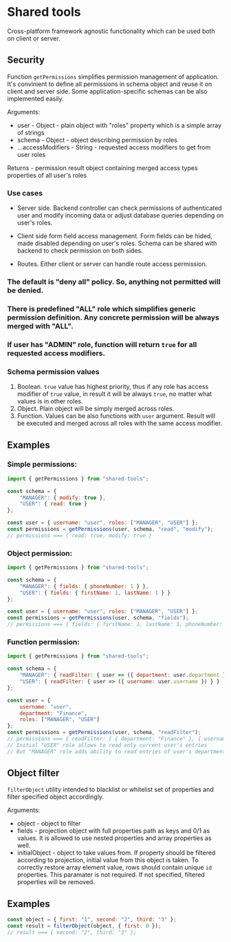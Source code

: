 # Shared tools
Cross-platform framework agnostic functionality which can be used both on client or server.

## Security

Function `getPermissions` simplifies permission management of application.
It's convinient to define all permissions in schema object and reuse it on client and server side. Some application-specific schemas can be also implemented easily.

Arguments:
- user - Object - plain object with "roles" property which is a simple array of strings
- schema - Object - object describing permission by roles
- ...accessModifiers - String - requested access modifiers to get from user roles

Returns - permission result object containing merged access types properties of all user's roles

### Use cases
- Server side. Backend controller can check permissions of authenticated user and modify incoming data or adjust database queries depending on user's roles.

- Client side form field access management. Form fields can be hided, made disabled depending on user's roles.
Schema can be shared with backend to check permission on both sides.

- Routes. Either client or server can handle route access permission.

### The default is "deny all" policy. So, anything not permitted will be denied.

### There is predefined "ALL" role which simplifies generic permission definition. Any concrete permission will be always merged with "ALL".

### If user has "ADMIN" role, function will return `true` for all requested access modifiers.

### Schema permission values

1. Boolean. `true` value has highest priority, thus if any role has access modifier of `true` value, in result it will be always `true`, no matter what values is in other roles.
2. Object. Plain object will be simply merged across roles.
3. Function. Values can be also functions with `user` argument. Result will be executed and merged across all roles with the same access modifier.

## Examples

### Simple permissions:

```javascript
import { getPermissions } from "shared-tools";

const schema = {
    "MANAGER": { modify: true },
    "USER": { read: true }
};

const user = { username: "user", roles: ["MANAGER", "USER"] };
const permissions = getPermissions(user, schema, "read", "modify");
// permissions === { read: true, modify: true }
```

### Object permission:

```javascript
import { getPermissions } from "shared-tools";

const schema = {
    "MANAGER": { fields: { phoneNumber: 1 } },
    "USER": { fields: { firstName: 1, lastName: 1 } }
};

const user = { username: "user", roles: ["MANAGER", "USER"] };
const permissions = getPermissions(user, schema, "fields");
// permissions === { fields: { firstName: 1, lastName: 1, phoneNumber: 1 } }
```

### Function permission:

```javascript
import { getPermissions } from "shared-tools";

const schema = {
    "MANAGER": { readFilter: { user => ({ department: user.department }) } },
    "USER": { readFilter: { user => ({ username: user.username }) } }
};

const user = {
    username: "user",
    department: "Finance",
    roles: ["MANAGER", "USER"]
};
const permissions = getPermissions(user, schema, "readFilter");
// permissions === { readFilter: [ { department: "Finance" }, { username: "user" } ] }
// Initial "USER" role allows to read only current user's entries
// But "MANAGER" role adds ability to read entries of user's department
```

## Object filter
`filterObject` utility intended to blacklist or whitelist set of properties and filter specified object accordingly.

Arguments:
- object - object to filter
- fields - projection object with full properties path as keys and 0/1 as values. It is allowed to use nested properties and array properties as well.
- initialObject - object to take values from. If property should be filtered according to projection, initial value from this object is taken. To correctly restore array element value, rows should contain unique `id` properties. This paramater is not required. If not specified, filtered properties will be removed.

## Examples

```javascript
const object = { first: "1", second: "2", third: "3" };
const result = filterObject(object, { first: 0 });
// result === { second: "2", third: "3" };
```

